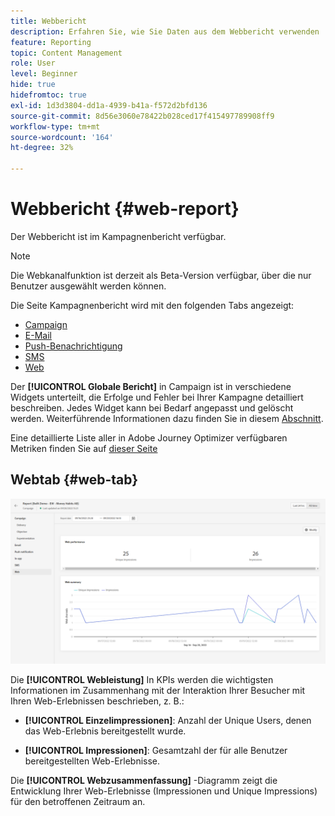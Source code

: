 ```yaml
---
title: Webbericht
description: Erfahren Sie, wie Sie Daten aus dem Webbericht verwenden
feature: Reporting
topic: Content Management
role: User
level: Beginner
hide: true
hidefromtoc: true
exl-id: 1d3d3804-dd1a-4939-b41a-f572d2bfd136
source-git-commit: 8d56e3060e78422b028ced17f415497789908ff9
workflow-type: tm+mt
source-wordcount: '164'
ht-degree: 32%

---
```


# Webbericht {#web-report}

Der Webbericht ist im Kampagnenbericht verfügbar.

>[!NOTE]
>
>Die Webkanalfunktion ist derzeit als Beta-Version verfügbar, über die nur Benutzer ausgewählt werden können.

Die Seite Kampagnenbericht wird mit den folgenden Tabs angezeigt:

* [Campaign](../reports/campaign-global-report.md#campaign-live)
* [E-Mail](../reports/campaign-global-report.md#email-live)
* [Push-Benachrichtigung](../reports/campaign-global-report.md#push-live)
* [SMS](../reports/campaign-global-report.md#sms-live)
* [Web](#web-tab)

Der **[!UICONTROL Globale Bericht]** in Campaign ist in verschiedene Widgets unterteilt, die Erfolge und Fehler bei Ihrer Kampagne detailliert beschreiben. Jedes Widget kann bei Bedarf angepasst und gelöscht werden. Weiterführende Informationen dazu finden Sie in diesem [Abschnitt](../reports/global-report.md#modify-dashboard).

Eine detaillierte Liste aller in Adobe Journey Optimizer verfügbaren Metriken finden Sie auf [dieser Seite](../reports/global-report.md#list-of-components-global.md)

## Webtab {#web-tab}

![](assets/web-report.png)

Die **[!UICONTROL Webleistung]** In KPIs werden die wichtigsten Informationen im Zusammenhang mit der Interaktion Ihrer Besucher mit Ihren Web-Erlebnissen beschrieben, z. B.:

* **[!UICONTROL Einzelimpressionen]**: Anzahl der Unique Users, denen das Web-Erlebnis bereitgestellt wurde.

* **[!UICONTROL Impressionen]**: Gesamtzahl der für alle Benutzer bereitgestellten Web-Erlebnisse.

Die **[!UICONTROL Webzusammenfassung]** -Diagramm zeigt die Entwicklung Ihrer Web-Erlebnisse (Impressionen und Unique Impressions) für den betroffenen Zeitraum an.
